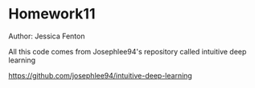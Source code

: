 # Homework11
Author: Jessica Fenton

All this code comes from Josephlee94's repository called intuitive deep learning

https://github.com/josephlee94/intuitive-deep-learning
